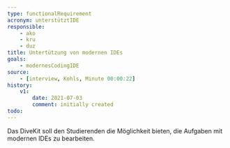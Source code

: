 ```yaml
---
type: functionalRequirement
acronym: unterstütztIDE
responsible: 
    - ako
    - kru
    - duz
title: Untertützung von modernen IDEs
goals: 
    - modernesCodingIDE
source:
    - [interview, Kohls, Minute 00:00:22]
history:
    v1:
        date: 2021-07-03
        comment: initially created
todo: 
---
```


Das DiveKit soll den Studierenden die Möglichkeit bieten, die Aufgaben mit modernen IDEs zu bearbeiten.

<!-- Sollte bereits möglich sein, Anforderung nur der Vollständigkeit halber eingefügt -->